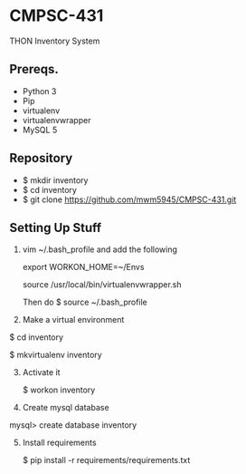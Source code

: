 # CMPSC-431
THON Inventory System

## Prereqs.
 * Python 3 
 * Pip 
 * virtualenv
 * virtualenvwrapper
 * MySQL 5
 
## Repository 
* $ mkdir inventory
* $ cd inventory
* $ git clone https://github.com/mwm5945/CMPSC-431.git

## Setting Up Stuff
1. vim ~/.bash_profile and add the following

   export WORKON_HOME=~/Envs
   
   source /usr/local/bin/virtualenvwrapper.sh

   Then do $ source ~/.bash_profile

2. Make a virtual environment

  $ cd inventory
  
  $ mkvirtualenv inventory
   
3. Activate it 

   $ workon inventory
   
4. Create mysql database 

  mysql> create database inventory
  
5. Install requirements

   $ pip install -r requirements/requirements.txt
  
  



